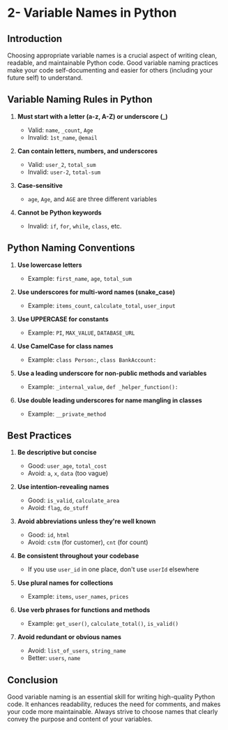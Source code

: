 # 2- Variable Names in Python

## Introduction
Choosing appropriate variable names is a crucial aspect of writing clean, readable, and maintainable Python code. Good variable naming practices make your code self-documenting and easier for others (including your future self) to understand.

## Variable Naming Rules in Python

1. **Must start with a letter (a-z, A-Z) or underscore (_)**
   - Valid: `name`, `_count`, `Age`
   - Invalid: `1st_name`, `@email`

2. **Can contain letters, numbers, and underscores**
   - Valid: `user_2`, `total_sum`
   - Invalid: `user-2`, `total-sum`

3. **Case-sensitive**
   - `age`, `Age`, and `AGE` are three different variables

4. **Cannot be Python keywords**
   - Invalid: `if`, `for`, `while`, `class`, etc.

## Python Naming Conventions

1. **Use lowercase letters**
   - Example: `first_name`, `age`, `total_sum`

2. **Use underscores for multi-word names (snake_case)**
   - Example: `items_count`, `calculate_total`, `user_input`

3. **Use UPPERCASE for constants**
   - Example: `PI`, `MAX_VALUE`, `DATABASE_URL`

4. **Use CamelCase for class names**
   - Example: `class Person:`, `class BankAccount:`

5. **Use a leading underscore for non-public methods and variables**
   - Example: `_internal_value`, `def _helper_function():`

6. **Use double leading underscores for name mangling in classes**
   - Example: `__private_method`

## Best Practices

1. **Be descriptive but concise**
   - Good: `user_age`, `total_cost`
   - Avoid: `a`, `x`, `data` (too vague)

2. **Use intention-revealing names**
   - Good: `is_valid`, `calculate_area`
   - Avoid: `flag`, `do_stuff`

3. **Avoid abbreviations unless they're well known**
   - Good: `id`, `html`
   - Avoid: `cstm` (for customer), `cnt` (for count)

4. **Be consistent throughout your codebase**
   - If you use `user_id` in one place, don't use `userId` elsewhere

5. **Use plural names for collections**
   - Example: `items`, `user_names`, `prices`

6. **Use verb phrases for functions and methods**
   - Example: `get_user()`, `calculate_total()`, `is_valid()`

7. **Avoid redundant or obvious names**
   - Avoid: `list_of_users`, `string_name`
   - Better: `users`, `name`

## Conclusion
Good variable naming is an essential skill for writing high-quality Python code. It enhances readability, reduces the need for comments, and makes your code more maintainable. Always strive to choose names that clearly convey the purpose and content of your variables.
